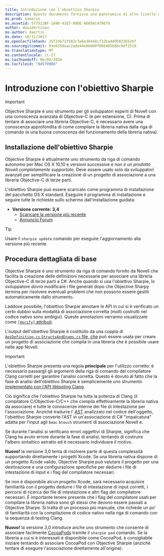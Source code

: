 ```yaml
---
title: Introduzione con l'obiettivo Sharpie
description: Questo documento fornisce una panoramica di alto livello di Objective Sharpie, lo strumento usato per automatizzare la creazione di associazioni C# nel codice Objective-C.
ms.prod: xamarin
ms.assetid: 577512BF-1A90-41E5-89DE-9E056C478678
author: davidortinau
ms.author: daortin
ms.date: 10/11/2017
ms.openlocfilehash: 35f2db71f582c7e6e30448cf32ba4d95033652bf
ms.sourcegitcommit: 93e6358aac2ade44e8b800f066405b8bc8df2510
ms.translationtype: MT
ms.contentlocale: it-IT
ms.lasthandoff: 06/09/2020
ms.locfileid: "84570986"
---
```

# <a name="getting-started-with-objective-sharpie"></a>Introduzione con l'obiettivo Sharpie

> [!IMPORTANT]
> Objective Sharpie è uno strumento per gli sviluppatori esperti di Novell con una conoscenza avanzata di Objective-C (e per estensione, C). Prima di tentare di associare una libreria Objective-C, è necessario avere una conoscenza approfondita di come compilare la libreria nativa dalla riga di comando (e una buona conoscenza del funzionamento della libreria nativa).

<a name="installing"></a>

## <a name="installing-objective-sharpie"></a>Installazione dell'obiettivo Sharpie

Objective Sharpie è attualmente uno strumento da riga di comando autonomo per Mac OS X 10,10 e versioni successive e _non è un prodotto Novell completamente supportato_. Deve essere usato solo da sviluppatori avanzati per semplificare la creazione di un progetto di associazione a una libreria Objective-C di terze parti.

L'obiettivo Sharpie può essere scaricato come programma di installazione del pacchetto OS X standard.
Eseguire il programma di installazione e seguire tutte le richieste sullo schermo dall'installazione guidata:

- **Versione corrente: 3,4**
  - [Scaricare la versione più recente](https://dl.xamarin.com/objective-sharpie/ObjectiveSharpie.pkg)
  - [Annuncio Forum](https://forums.xamarin.com/discussion/104800/objective-sharpie-3-4)

> [!TIP]
> Usare il `sharpie update` comando per eseguire l'aggiornamento alla versione più recente.

## <a name="basic-walkthrough"></a>Procedura dettagliata di base

Objective Sharpie è uno strumento da riga di comando fornito da Novell che facilita la creazione delle definizioni necessarie per associare una libreria Objective-C di terze parti a C#.
Anche quando si usa l'obiettivo Sharpie, lo sviluppatore *dovrà* modificare i file generati dopo che Objective Sharpy termina per risolvere eventuali problemi che non possono essere gestiti automaticamente dallo strumento.

Laddove possibile, l'obiettivo Sharpie annotare le API in cui si è verificato un certo dubbio sulla modalità di associazione corretta (molti costrutti nel codice nativo sono ambigui).
Queste annotazioni verranno visualizzate come [ `[Verify]` attributi](~/cross-platform/macios/binding/objective-sharpie/platform/verify.md).

L'output dell'obiettivo Sharpie è costituito da una coppia di [ `ApiDefinition.cs` `StructsAndEnums.cs` file, che](~/cross-platform/macios/binding/objective-sharpie/platform/apidefinitions-structsandenums.md) può essere usata per creare un progetto di associazione che compila in una libreria che è possibile usare nelle app Novell.

> [!IMPORTANT]
> L'obiettivo Sharpie presenta una regola **principale** per l'utilizzo corretto: è necessario passargli gli argomenti della riga di comando del compilatore Clang corretti per garantire l'analisi corretta. Questo è dovuto al fatto che la fase di analisi dell'obiettivo Sharpie è semplicemente uno strumento [implementato con l'API libtooling Clang](https://clang.llvm.org/docs/LibTooling.html).

Ciò significa che l'obiettivo Sharpie ha tutta la potenza di Clang (il compilatore C/Objective-C/C++ che compila effettivamente la libreria nativa da associare) e tutte le conoscenze interne dei file di intestazione per l'associazione.
Anziché tradurre l' [AST](https://en.wikipedia.org/wiki/Abstract_syntax_tree) analizzato nel codice dell'oggetto, l'obiettivo Sharpie converte l'AST in un'associazione di C# "impalcatura" adatta per l'input agli `bmac` `btouch` strumenti di associazione Novell e.

Se durante l'analisi si verificano errori oggettivi di Sharpie, significa che Clang ha avuto errore durante la fase di analisi, tentando di costruire l'albero sintattico astratto ed è necessario individuare il motivo.

**Nuovo!** la versione 3,0 tenta di risolvere parte di questa complessità supportando direttamente i progetti Xcode. Se una libreria nativa dispone di un progetto Xcode valido, Objective Sharpie può valutare il progetto per una destinazione e una configurazione specifiche per dedurre i file di intestazione di input e i flag del compilatore necessari.

Se non è disponibile alcun progetto Xcode, sarà necessario acquisire familiarità con il progetto dedurre i file di intestazione di input corretti, i percorsi di ricerca dei file di intestazione e altri flag del compilatore necessari. È importante tenere presente che i flag del compilatore usati per compilare la libreria nativa sono gli stessi che devono essere passati a Objective Sharpe. Si tratta di un processo più manuale, che richiede un po' di familiarità con la compilazione di codice nativo nella riga di comando con la sequenza di testing Clang.

**Nuovo!** la versione 3,0 introduce anche uno strumento che consente di associare facilmente [CocoaPods](https://cocoapods.org) tramite il `sharpie pod` comando.
Se la libreria a cui si è interessati è disponibile come CocoaPod, è consigliabile iniziare tentando di associare CocoaPod con Objective Sharpie (anziché tentare di eseguire l'associazione direttamente all'origine).
